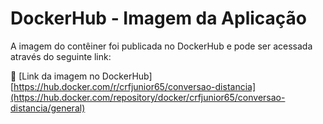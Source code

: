 # DockerHub - Imagem da Aplicação

A imagem do contêiner foi publicada no DockerHub e pode ser acessada através do seguinte link:

🔗 [Link da imagem no DockerHub] [https://hub.docker.com/r/crfjunior65/conversao-distancia](https://hub.docker.com/repository/docker/crfjunior65/conversao-distancia/general)

